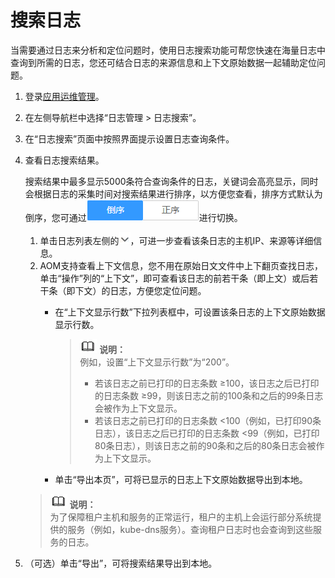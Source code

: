# 搜索日志<a name="ZH-CN_TOPIC_0127197160"></a>

当需要通过日志来分析和定位问题时，使用日志搜索功能可帮您快速在海量日志中查询到所需的日志，您还可结合日志的来源信息和上下文原始数据一起辅助定位问题。

1.  登录[应用运维管理](https://console.huaweicloud.com/aom/#/aom/ams/summary)。
2.  在左侧导航栏中选择“日志管理 \> 日志搜索”。
3.  在“日志搜索”页面中按照界面提示设置日志查询条件。
4.  查看日志搜索结果。

    搜索结果中最多显示5000条符合查询条件的日志，关键词会高亮显示，同时会根据日志的采集时间对搜索结果进行排序，以方便您查看，排序方式默认为倒序，您可通过![](figures/zh-cn_image_0141908483.png)进行切换。

    1.  单击日志列表左侧的![](figures/zh-cn_image_0127197164.jpg)，可进一步查看该条日志的主机IP、来源等详细信息。
    2.  AOM支持查看上下文信息，您不用在原始日文文件中上下翻页查找日志，单击“操作”列的“上下文”，即可查看该日志的前若干条（即上文）或后若干条（即下文）的日志，方便您定位问题。
        -   在“上下文显示行数”下拉列表框中，可设置该条日志的上下文原始数据显示行数。

            >![](public_sys-resources/icon-note.gif) **说明：**   
            >例如，设置“上下文显示行数”为“200”。  
            >-   若该日志之前已打印的日志条数 ≥100，该日志之后已打印的日志条数 ≥99，则该日志之前的100条和之后的99条日志会被作为上下文显示。  
            >-   若该日志之前已打印的日志条数 <100（例如，已打印90条日志），该日志之后已打印的日志条数 <99（例如，已打印80条日志），则该日志之前的90条和之后的80条日志会被作为上下文显示。  

        -   单击“导出本页”，可将已显示的日志上下文原始数据导出到本地。


    >![](public_sys-resources/icon-note.gif) **说明：**   
    >为了保障租户主机和服务的正常运行，租户的主机上会运行部分系统提供的服务（例如，kube-dns服务）。查询租户日志时也会查询到这些服务的日志。  

5.  （可选）单击“导出”，可将搜索结果导出到本地。

